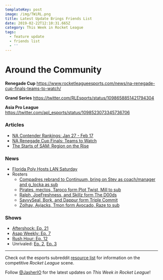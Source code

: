 ```yaml
---
templateKey: post
image: /img/TWiRL.png
title: Latest Update Brings Friends List
date: 2019-02-22T12:10:31.665Z
category: This Week in Rocket League
tags:
  - feature update
  - friends list
  - ''
---
```



# Around the Community

**Renegade Cup** https://www.rocketleagueesports.com/news/na-renegade-cup-finals-teams-to-watch/

**Grand Series** https://twitter.com/RLEsports/status/1098658851421794304

**Asia Pro League** https://twitter.com/apl_esports/status/1098523073345736706

### Articles

* [NA Contender Rankings: Jan 27 - Feb 17](https://www.reddit.com/r/RocketLeagueEsports/comments/asy9zr/na_contender_rankings_weeks_0127_0217/)
* [NA Renegade Cup Finals: Teams to Watch](https://www.rocketleagueesports.com/news/na-renegade-cup-finals-teams-to-watch/)
* [The Starts of SAM: Region on the Rise](https://octane.gg/news/the-stars-of-sam-region-on-the-rise)

### News

* [Florida Poly Hosts LAN Saturday](https://twitter.com/FPUEsports/status/1091339435017490432)
* Rosters
  * [Compadres rebrand to Continuum, bring on Stev as coach/manager and g_locka as sub](https://twitter.com/AeonRL/status/1098033094425231360)
  * [Pirates, mectos, Taroco form Plot Twist, Mill to sub](https://twitter.com/unwise_pirates/status/1098020801230655488)
  * [Ralph, JoeFreshness, and Skillz form The D00ds](https://twitter.com/Ralph_080/status/1096914253477564416)
  * [SavvySeal, Bork, and Dappur form Triple Commit](https://twitter.com/SavvySeal/status/1097188135010750466)
  * [Zolhay, Ayjacks, Tmon form Avocado, Raze to sub](https://twitter.com/Zolhay/status/1098068458435010560)

### Shows

* [Aftershock: Ep. 21](https://www.youtube.com/watch?v=8dA_tawIn1Y&feature=youtu.be)
* [Asap Weekly: Ep. 7](https://asapweekly.podbean.com/e/rocket-league-7-dreamhack-afterthoughts/)
* [Rush Hour: Ep. 12](https://www.youtube.com/watch?v=R7HCKVKbyQk&feature=youtu.be)
* Unrivaled: [Ep. 2](https://www.twitch.tv/videos/376257646), [Ep. 3](https://www.twitch.tv/videos/383568867)

---

Check out the esports subreddit [resource list](https://www.reddit.com/r/RocketLeagueEsports/wiki/links) for information on the competitive *Rocket League* scene.

Follow [@JasherIO](https://twitter.com/JasherIO) for the latest updates on *This Week in Rocket League*!
